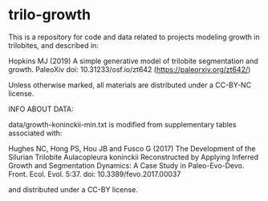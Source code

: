 # trilo-growth

This is a repository for code and data related to projects modeling growth in trilobites, and described in:

Hopkins MJ (2019) A simple generative model of trilobite segmentation and growth. PaleoXiv doi: 10.31233/osf.io/zt642  (https://paleorxiv.org/zt642/)

Unless otherwise marked, all materials are distributed under a CC-BY-NC license.


INFO ABOUT DATA:

data/growth-koninckii-min.txt is modified from supplementary tables associated with:

Hughes NC, Hong PS, Hou JB and Fusco G (2017) The Development of the Silurian Trilobite Aulacopleura koninckii Reconstructed by Applying Inferred Growth and Segmentation Dynamics: A Case Study in Paleo-Evo-Devo. Front. Ecol. Evol. 5:37. doi: 10.3389/fevo.2017.00037

and distributed under a CC-BY license.
